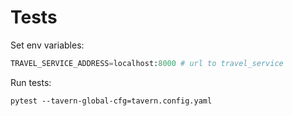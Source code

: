 # Tests
Set env variables:
```python
TRAVEL_SERVICE_ADDRESS=localhost:8000 # url to travel_service
```

Run tests:
```shell
pytest --tavern-global-cfg=tavern.config.yaml
```

